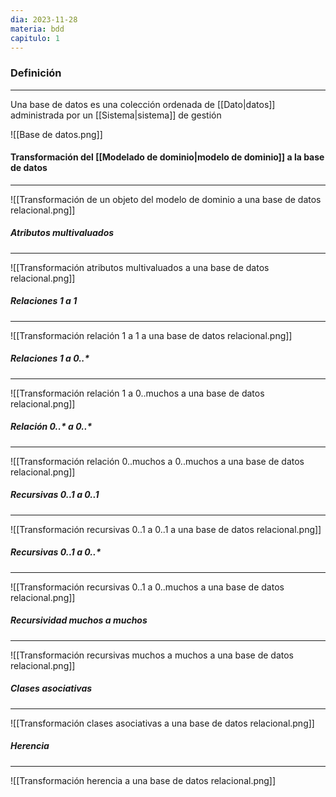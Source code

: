 ```yaml
---
dia: 2023-11-28
materia: bdd
capitulo: 1
---
```

### Definición
---
Una base de datos es una colección ordenada de [[Dato|datos]] administrada por un [[Sistema|sistema]] de gestión



![[Base de datos.png]]

#### Transformación del [[Modelado de dominio|modelo de dominio]] a la base de datos
---
![[Transformación de un objeto del modelo de dominio a una base de datos relacional.png]]

##### Atributos multivaluados
---
![[Transformación atributos multivaluados a una base de datos relacional.png]]

##### Relaciones 1 a 1
---
![[Transformación relación 1 a 1 a una base de datos relacional.png]]

##### Relaciones 1 a 0..*
---
![[Transformación relación 1 a 0..muchos a una base de datos relacional.png]]

##### Relación 0..* a 0..*
---
![[Transformación relación 0..muchos a 0..muchos a una base de datos relacional.png]]

##### Recursivas 0..1 a 0..1
---
![[Transformación recursivas 0..1 a 0..1 a una base de datos relacional.png]]

##### Recursivas 0..1 a 0..*
---
![[Transformación recursivas 0..1 a 0..muchos a una base de datos relacional.png]]

##### Recursividad muchos a muchos
---
![[Transformación recursivas muchos a muchos a una base de datos relacional.png]]

##### Clases asociativas
---
![[Transformación clases asociativas a una base de datos relacional.png]]

##### Herencia
---
![[Transformación herencia a una base de datos relacional.png]]


